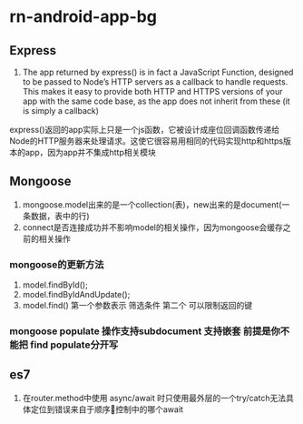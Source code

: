 # rn-android-app-bg

## Express 
1. The app returned by express() is in fact a JavaScript Function, designed to be passed to Node’s HTTP servers as a callback to handle requests. This makes it easy to provide both HTTP and HTTPS versions of your app with the same code base, as the app does not inherit from these (it is simply a callback)  

express()返回的app实际上只是一个js函数，它被设计成座位回调函数传递给Node的HTTP服务器来处理请求。这使它很容易用相同的代码实现http和https版本的app，因为app并不集成http相关模块

## Mongoose
1. mongoose.model出来的是一个collection(表)，new出来的是document(一条数据，表中的行)
2. connect是否连接成功并不影响model的相关操作，因为mongoose会缓存之前的相关操作

### mongoose的更新方法
1. model.findById();
2. model.findByIdAndUpdate();
3. model.find() 第一个参数表示 筛选条件 第二个 可以限制返回的键

### mongoose populate 操作支持subdocument 支持嵌套 前提是你不能把 find populate分开写


## es7
1. 在router.method中使用 async/await 时只使用最外层的一个try/catch无法具体定位到错误来自于顺序控制中的哪个await

##

